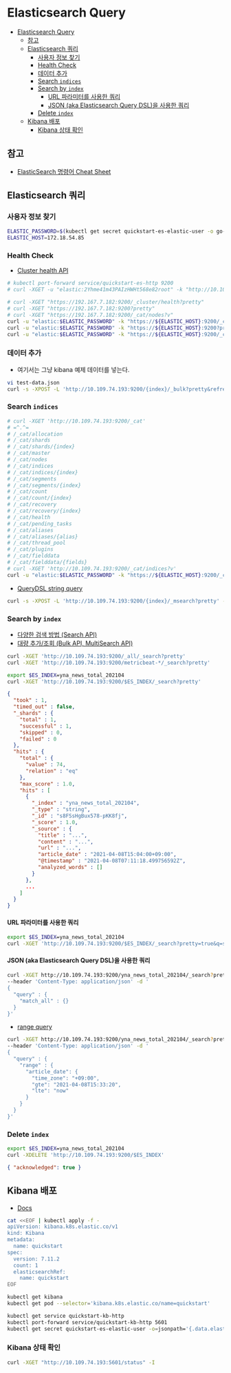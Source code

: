 # Elasticsearch Query

- [Elasticsearch Query](#elasticsearch-query)
  - [참고](#참고)
  - [Elasticsearch 쿼리](#elasticsearch-쿼리)
    - [사용자 정보 찾기](#사용자-정보-찾기)
    - [Health Check](#health-check)
    - [데이터 추가](#데이터-추가)
    - [Search `indices`](#search-indices)
    - [Search by `index`](#search-by-index)
      - [URL 파라미터를 사용한 쿼리](#url-파라미터를-사용한-쿼리)
      - [JSON (aka Elasticsearch Query DSL)을 사용한 쿼리](#json-aka-elasticsearch-query-dsl을-사용한-쿼리)
    - [Delete `index`](#delete-index)
  - [Kibana 배포](#kibana-배포)
    - [Kibana 상태 확인](#kibana-상태-확인)

## 참고

- [ElasticSearch 명령어 Cheat Sheet](https://www.bmc.com/blogs/elasticsearch-commands/)

## Elasticsearch 쿼리

### 사용자 정보 찾기

```bash
ELASTIC_PASSWORD=$(kubectl get secret quickstart-es-elastic-user -o go-template='{{.data.elastic | base64decode}}')
ELASTIC_HOST=172.18.54.85
```

### Health Check

- [Cluster health API](https://www.elastic.co/guide/en/elasticsearch/reference/7.11/cluster-health.html)

```bash
# kubectl port-forward service/quickstart-es-http 9200
# curl -XGET -u "elastic:2Yhme41m43PAIzHWHt568e82root" -k "http://10.109.74.193:9200"
```

```bash
# curl -XGET "https://192.167.7.182:9200/_cluster/health?pretty"
# curl -XGET "https://192.167.7.182:9200?pretty"
# curl -XGET "https://192.167.7.182:9200/_cat/nodes?v"
curl -u "elastic:$ELASTIC_PASSWORD" -k "https://${ELASTIC_HOST}:9200/_cluster/health?pretty"
curl -u "elastic:$ELASTIC_PASSWORD" -k "https://${ELASTIC_HOST}:9200?pretty"
curl -u "elastic:$ELASTIC_PASSWORD" -k "https://${ELASTIC_HOST}:9200/_cat/nodes?v"
```

### 데이터 추가

- 여기서는 그냥 kibana 예제 데이터를 넣는다.

```bash
vi test-data.json
curl -s -XPOST -L 'http://10.109.74.193:9200/{index}/_bulk?pretty&refresh' -H "Content-Type: application/json" --data-binary "@test-data.json"
```

### Search `indices`

```bash
# curl -XGET 'http://10.109.74.193:9200/_cat'
# =^.^=
# /_cat/allocation
# /_cat/shards
# /_cat/shards/{index}
# /_cat/master
# /_cat/nodes
# /_cat/indices
# /_cat/indices/{index}
# /_cat/segments
# /_cat/segments/{index}
# /_cat/count
# /_cat/count/{index}
# /_cat/recovery
# /_cat/recovery/{index}
# /_cat/health
# /_cat/pending_tasks
# /_cat/aliases
# /_cat/aliases/{alias}
# /_cat/thread_pool
# /_cat/plugins
# /_cat/fielddata
# /_cat/fielddata/{fields}
# curl -XGET 'http://10.109.74.193:9200/_cat/indices?v'
curl -u "elastic:$ELASTIC_PASSWORD" -k "https://${ELASTIC_HOST}:9200/_cat/indices?v"
```

- [QueryDSL string query](https://www.elastic.co/guide/en/elasticsearch/reference/current/query-dsl-query-string-query.html)

```bash
curl -s -XPOST -L 'http://10.109.74.193:9200/{index}/_msearch?pretty' --data-binary "@test-query.json"
```

### Search by `index`

- [다양한 검색 방법 (Search API)](https://victorydntmd.tistory.com/313)
- [대량 추가/조회 (Bulk API, MultiSearch API)](https://victorydntmd.tistory.com/316)

```bash
curl -XGET 'http://10.109.74.193:9200/_all/_search?pretty'
curl -XGET 'http://10.109.74.193:9200/metricbeat-*/_search?pretty'
```

```bash
export $ES_INDEX=yna_news_total_202104
curl -XGET 'http://10.109.74.193:9200/$ES_INDEX/_search?pretty'
```

```json
{
  "took" : 1,
  "timed_out" : false,
  "_shards" : {
    "total" : 1,
    "successful" : 1,
    "skipped" : 0,
    "failed" : 0
  },
  "hits" : {
    "total" : {
      "value" : 74,
      "relation" : "eq"
    },
    "max_score" : 1.0,
    "hits" : [
      {
        "_index" : "yna_news_total_202104",
        "_type" : "string",
        "_id" : "s8FSsHgBux578-pKK8fj",
        "_score" : 1.0,
        "_source" : {
          "title" : "...",
          "content" : "...",
          "url" : "...",
          "article_date" : "2021-04-08T15:04:00+09:00",
          "@timestamp" : "2021-04-08T07:11:18.499756592Z",
          "analyzed_words" : []
        }
      },
      ...
    ]
  }
}
```

#### URL 파라미터를 사용한 쿼리

```bash
export $ES_INDEX=yna_news_total_202104
curl -XGET 'http://10.109.74.193:9200/$ES_INDEX/_search?pretty=true&q=school:Harvard'
```

#### JSON (aka Elasticsearch Query DSL)을 사용한 쿼리

```bash
curl -XGET http://10.109.74.193:9200/yna_news_total_202104/_search?pretty \
--header 'Content-Type: application/json' -d '
{
  "query" : {
    "match_all" : {}
  }
}'
```

- [range query](https://www.elastic.co/guide/en/elasticsearch/reference/current/query-dsl-range-query.html)

```bash
curl -XGET http://10.109.74.193:9200/yna_news_total_202104/_search?pretty \
--header 'Content-Type: application/json' -d '
{
  "query" : {
    "range" : {
      "article_date": {
        "time_zone": "+09:00",
        "gte": "2021-04-08T15:33:20",
        "lte": "now"
      }
    }
  }
}'
```

### Delete `index`

```bash
export $ES_INDEX=yna_news_total_202104
curl -XDELETE 'http://10.109.74.193:9200/$ES_INDEX'
```

```json
{ "acknowledged": true }
```

## Kibana 배포

- [Docs](https://www.elastic.co/guide/en/cloud-on-k8s/master/k8s-deploy-kibana.html)

```bash
cat <<EOF | kubectl apply -f -
apiVersion: kibana.k8s.elastic.co/v1
kind: Kibana
metadata:
  name: quickstart
spec:
  version: 7.11.2
  count: 1
  elasticsearchRef:
    name: quickstart
EOF
```

```bash
kubectl get kibana
kubectl get pod --selector='kibana.k8s.elastic.co/name=quickstart'
```

```bash
kubectl get service quickstart-kb-http
kubectl port-forward service/quickstart-kb-http 5601
kubectl get secret quickstart-es-elastic-user -o=jsonpath='{.data.elastic}' | base64 --decode; echo
```

### Kibana 상태 확인

```bash
curl -XGET "http://10.109.74.193:5601/status" -I
```
